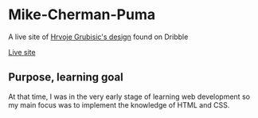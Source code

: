# Mike-Cherman-Puma

A live site of [Hrvoje Grubisic's design](https://dribbble.com/shots/9144231-Mike-Cherman-X-Puma) found on Dribble

[Live site](https://mike-cherman.netlify.app/)

## Purpose, learning goal

At that time, I was in the very early stage of learning web development so my main focus was to implement the knowledge of HTML and CSS.
